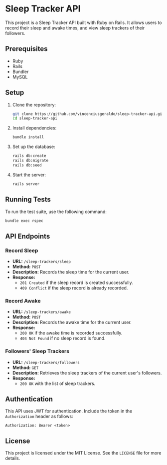 # Sleep Tracker API

This project is a Sleep Tracker API built with Ruby on Rails. It allows users to record their sleep and awake times, and view sleep trackers of their followers.

## Prerequisites

- Ruby
- Rails
- Bundler
- MySQL

## Setup

1. Clone the repository:

   ```sh
   git clone https://github.com/vincenciusgeraldo/sleep-tracker-api.git
   cd sleep-tracker-api
   ```

2. Install dependencies:

   ```sh
   bundle install
   ```

3. Set up the database:

   ```sh
   rails db:create
   rails db:migrate
   rails db:seed
   ```

4. Start the server:

   ```sh
   rails server
   ```

## Running Tests

To run the test suite, use the following command:

```sh
bundle exec rspec
```

## API Endpoints

### Record Sleep

- **URL:** `/sleep-trackers/sleep`
- **Method:** `POST`
- **Description:** Records the sleep time for the current user.
- **Response:**
    - `201 Created` if the sleep record is created successfully.
    - `409 Conflict` if the sleep record is already recorded.

### Record Awake

- **URL:** `/sleep-trackers/awake`
- **Method:** `POST`
- **Description:** Records the awake time for the current user.
- **Response:**
    - `200 OK` if the awake time is recorded successfully.
    - `404 Not Found` if no sleep record is found.

### Followers' Sleep Trackers

- **URL:** `/sleep-trackers/followers`
- **Method:** `GET`
- **Description:** Retrieves the sleep trackers of the current user's followers.
- **Response:**
    - `200 OK` with the list of sleep trackers.

## Authentication

This API uses JWT for authentication. Include the token in the `Authorization` header as follows:

```
Authorization: Bearer <token>
```

## License

This project is licensed under the MIT License. See the `LICENSE` file for more details.